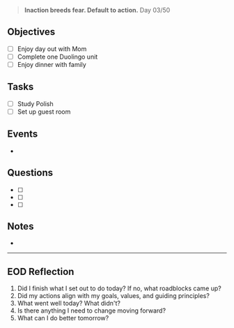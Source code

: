 > **Inaction breeds fear. Default to action.**
> Day 03/50
## Objectives
- [ ] Enjoy day out with Mom
- [ ] Complete one Duolingo unit
- [ ] Enjoy dinner with family
## Tasks
- [ ] Study Polish
- [ ] Set up guest room
## Events
- 
## Questions
- [ ] 
- [ ] 
- [ ] 
## Notes
- 
---
## EOD Reflection
1. Did I finish what I set out to do today? If no, what roadblocks came up?
2. Did my actions align with my goals, values, and guiding principles?
3. What went well today? What didn't?
4. Is there anything I need to change moving forward?
5. What can I do better tomorrow?